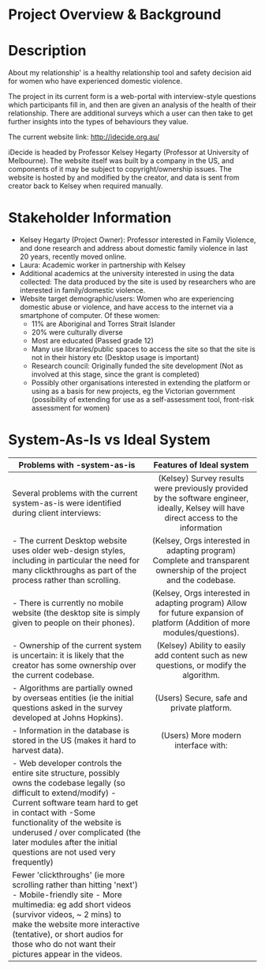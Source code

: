 # Project Overview & Background

Description
================================================================================
About my relationship' is a healthy relationship tool and safety decision aid for women who have experienced domestic violence. 

The project in its current form is a web-portal with interview-style questions which participants fill in, and then are given an analysis of the health of their relationship. There are additional surveys which a user can then take to get further insights into the types of behaviours they value.

The current website link: http://idecide.org.au/

iDecide is headed by Professor Kelsey Hegarty (Professor at University of Melbourne). The website itself was built by a company in the US, and components of it may be subject to copyright/ownership issues. The website is hosted by and modified by the creator, and data is sent from creator back to Kelsey when required manually.

Stakeholder Information
================================================================================

+ Kelsey Hegarty (Project Owner): Professor interested in Family Violence, and done research and address about domestic family violence in last 20 years, recently moved online.
+ Laura: Academic worker in partnership with Kelsey
+ Additional academics at the university interested in using the data collected: The data produced by the site is used by researchers who are interested in family/domestic violence.
+ Website target demographic/users: Women who are experiencing domestic abuse or violence, and have access to the internet via a smartphone of computer. Of these women:
   + 11% are Aboriginal and Torres Strait Islander
   + 20% were culturally diverse
   + Most are educated (Passed grade 12) 
   +  Many use libraries/public spaces to access the site so that the site is not in their history etc (Desktop usage is important)
   +  Research council: Originally funded the site development (Not as involved at this stage, since the grant is completed)
   +  Possibly other organisations interested in extending the platform or using as a basis for new projects, eg the Victorian government (possibility of extending for use as a self-assessment tool, front-risk assessment for women)


System-As-Is vs Ideal System
================================================================================
| Problems with -system-as-is         | Features of Ideal system         |
| ----------------------------------- |:-------------------------------:| 
| Several problems with the current system-as-is were identified during client interviews:      | (Kelsey) Survey results were previously provided by the software engineer, ideally, Kelsey will have direct access to the information | 
|- The current Desktop website uses older web-design styles, including in particular the need for many clickthroughs as part of the process rather than scrolling. | (Kelsey, Orgs interested in adapting program) Complete and transparent ownership of the project and the codebase.
|- There is currently no mobile website (the desktop site is simply given to people on their phones). | (Kelsey, Orgs interested in adapting program) Allow for future expansion of platform (Addition of more modules/questions).
|- Ownership of the current system is uncertain: it is likely that the creator has some ownership over the current codebase. | (Kelsey) Ability to easily add content such as new questions, or modify the algorithm. 
|- Algorithms are partially owned by overseas entities (ie the initial questions asked in the survey developed at Johns Hopkins). | (Users) Secure, safe and private platform.
|- Information in the database is stored in the US (makes it hard to harvest data). | (Users) More modern interface with:
|- Web developer controls the entire site structure, possibly owns the codebase legally (so difficult to extend/modify) -Current software team hard to get in contact with -Some functionality of the website is underused / over complicated (the later modules after the initial questions are not used very frequently)
| Fewer 'clickthroughs' (ie more scrolling rather than hitting 'next') - Mobile-friendly site - More multimedia: eg add short videos (survivor videos, ~ 2 mins) to make the website more interactive (tentative), or short audios for those who do not want their pictures appear in the videos.

 






 


